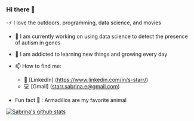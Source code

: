 ### Hi there 👋


-:zap: I love the outdoors, programming, data science, and movies
- 🔭 I am currently working on using data science to detect the presence of autism in genes
- 🌱 I am addicted to learning new things and growing every day

- 📫 How to find me:
  - :office: [LinkedIn] (https://www.linkedin.com/in/s-starr/)
  - :computer: [Gmail] (starr.sabrina.e@gmail.com)


- Fun fact :hamster: : Armadillos are my favorite animal



[![Sabrina's github stats](https://github-readme-stats.vercel.app/api?username=sstarr77&count_private=true&show_icons=true&theme=radical&hide_rank=false)](https://github.com/anuraghazra/github-readme-stats)


